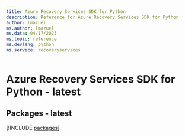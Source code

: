 ```yaml
---
title: Azure Recovery Services SDK for Python
description: Reference for Azure Recovery Services SDK for Python
author: lmazuel
ms.author: lmazuel
ms.data: 04/17/2023
ms.topic: reference
ms.devlang: python
ms.service: recoveryservices
---
```

# Azure Recovery Services SDK for Python - latest
## Packages - latest
[!INCLUDE [packages](recovery-services-index.md)]